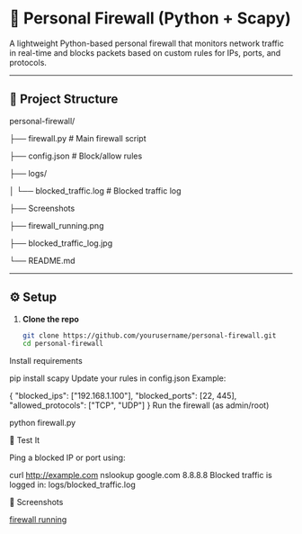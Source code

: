 # 🔐 Personal Firewall (Python + Scapy)

A lightweight Python-based personal firewall that monitors network traffic in real-time and blocks packets based on custom rules for IPs, ports, and protocols.

---

## 📁 Project Structure

personal-firewall/

├── firewall.py # Main firewall script

├── config.json # Block/allow rules

├── logs/

│ └── blocked_traffic.log # Blocked traffic log

├──  Screenshots

  ├── firewall_running.png
  
 ├── blocked_traffic_log.jpg

└── README.md



---

## ⚙️ Setup

1. **Clone the repo**  
   ```bash
   git clone https://github.com/yourusername/personal-firewall.git
   cd personal-firewall
Install requirements


pip install scapy
Update your rules in config.json
Example:


{
  "blocked_ips": ["192.168.1.100"],
  "blocked_ports": [22, 445],
  "allowed_protocols": ["TCP", "UDP"]
}
Run the firewall (as admin/root)


python firewall.py

🧪 Test It

Ping a blocked IP or port using:


curl http://example.com
nslookup google.com 8.8.8.8
Blocked traffic is logged in:
logs/blocked_traffic.log

📸 Screenshots

[firewall running](screenshots/firewall_running.jpg)



